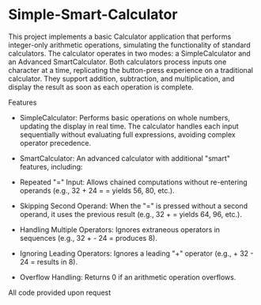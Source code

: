 # Simple-Smart-Calculator

This project implements a basic Calculator application that performs integer-only arithmetic operations, simulating the functionality of standard calculators. The calculator operates in two modes: a SimpleCalculator and an Advanced SmartCalculator. Both calculators process inputs one character at a time, replicating the button-press experience on a traditional calculator. They support addition, subtraction, and multiplication, and display the result as soon as each operation is complete.

Features
- SimpleCalculator: Performs basic operations on whole numbers, updating the display in real time. The calculator handles each input sequentially without evaluating full expressions, avoiding complex operator precedence.

- SmartCalculator: An advanced calculator with additional "smart" features, including:

- Repeated "=" Input: Allows chained computations without re-entering operands (e.g., 32 + 24 = = yields 56, 80, etc.).
- Skipping Second Operand: When the "=" is pressed without a second operand, it uses the previous result (e.g., 32 + = yields 64, 96, etc.).
- Handling Multiple Operators: Ignores extraneous operators in sequences (e.g., 32 + - 24 = produces 8).
- Ignoring Leading Operators: Ignores a leading "+" operator (e.g., + 32 - 24 = results in 8).
- Overflow Handling: Returns 0 if an arithmetic operation overflows.

All code provided upon request
